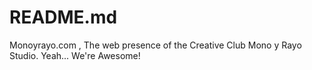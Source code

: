 # README.md

Monoyrayo.com , The web presence of the Creative Club Mono y Rayo Studio. Yeah... We're Awesome!